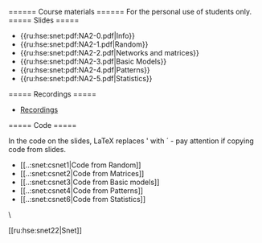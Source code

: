 ====== Course materials ======
For the personal use of students only.
===== Slides =====

  - {{ru:hse:snet:pdf:NA2-0.pdf|Info}}
  - {{ru:hse:snet:pdf:NA2-1.pdf|Random}}
  - {{ru:hse:snet:pdf:NA2-2.pdf|Networks and  matrices}}
  - {{ru:hse:snet:pdf:NA2-3.pdf|Basic Models}} 
  - {{ru:hse:snet:pdf:NA2-4.pdf|Patterns}} 
  - {{ru:hse:snet:pdf:NA2-5.pdf|Statistics}} 
<html><!--
**Old slides. To be updated!!!**
  - {{ru:hse:snet:pdf:netR0.pdf|Info}}
  - {{ru:hse:snet:pdf:netR6.pdf|Acyclic networks and patterns search}}
  - {{ru:hse:snet:pdf:netR7.pdf|Two-mode networks and multiplication}}
  - {{ru:hse:snet:pdf:netR8.pdf|Clustering and blockmodeling}}
--></html>

===== Recordings =====

  - [Recordings](https://disk.yandex.ru/d/M8lVK3kOP3ky4Q)



===== Code =====

In the code on the slides, LaTeX replaces ' with ´ - pay attention if copying code from slides. 

  - [[..:snet:csnet1|Code from Random]]
  - [[..:snet:csnet2|Code from Matrices]]
  - [[..:snet:csnet3|Code from Basic models]]
  - [[..:snet:csnet4|Code from Patterns]]
  - [[..:snet:csnet6|Code from Statistics]]
<html><!--
  - [[.:csnet6|Code from Statistics]]
  - [[.:csnet5|Code from Snet 5]]
  - [[.:csnet7|Code from Snet 7]]
  - [[.:csnet8|Code from Snet 8]]
  - [[.:hints|Hints]]
--></html>


\\

[[ru:hse:snet22|Snet]] 
